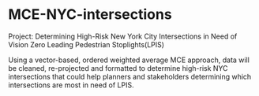 # MCE-NYC-intersections
 Project: Determining High-Risk New York City Intersections in Need of Vision Zero Leading Pedestrian Stoplights(LPIS)

Using a vector-based, ordered weighted average MCE approach, data will be cleaned, re-projected and formatted to determine high-risk NYC intersections
that could help planners and stakeholders determining which intersections are most in need of LPIS.
